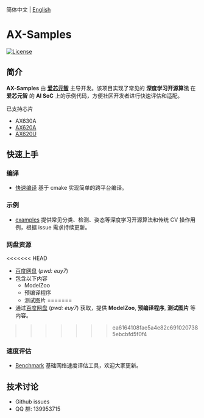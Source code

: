 简体中文 | [English](./README_EN.md)

# AX-Samples

[![License](https://img.shields.io/badge/license-BSD--3--Clause-blue.svg)](https://raw.githubusercontent.com/AXERA-TECH/ax-samples/main/LICENSE)

## 简介

**AX-Samples** 由 **[爱芯元智](https://www.axera-tech.com/)** 主导开发。该项目实现了常见的 **深度学习开源算法** 在 **爱芯元智** 的 **AI SoC** 上的示例代码，方便社区开发者进行快速评估和适配。 

已支持芯片

- AX630A
- [AX620A](docs/AX620A.md)
- [AX620U](docs/AX620U.md)

## 快速上手

### 编译

- [快速编译](docs/compile.md) 基于 cmake 实现简单的跨平台编译。

### 示例

- [examples](examples/) 提供常见分类、检测、姿态等深度学习开源算法和传统 CV 操作用例，根据 issue 需求持续更新。

### 网盘资源

<<<<<<< HEAD
- [百度网盘](https://pan.baidu.com/s/1zm2M-vqiss4Rmk-uSoGO7w) (*pwd: euy7*)
- 包含以下内容
    - ModelZoo
    - 预编译程序
    - 测试图片
=======
- 通过[百度网盘](https://pan.baidu.com/s/1zm2M-vqiss4Rmk-uSoGO7w) (*pwd: euy7*) 获取，提供 **ModelZoo**, **预编译程序**, **测试图片** 等内容。
>>>>>>> ea6164108fae5a4e82c6910207385ebcbfd5f0f4

### 速度评估

- [Benchmark](benchmark/) 基础网络速度评估工具，欢迎大家更新。

## 技术讨论

- Github issues
- QQ 群: 139953715
